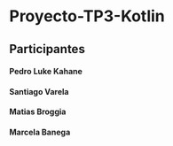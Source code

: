 # Proyecto-TP3-Kotlin
## Participantes
#### Pedro Luke Kahane
#### Santiago Varela
#### Matias Broggia
#### Marcela Banega